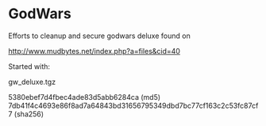GodWars
=======

Efforts to cleanup and secure godwars deluxe found on 

http://www.mudbytes.net/index.php?a=files&cid=40

Started with:

gw_deluxe.tgz

5380ebef7d4fbec4ade83d5abb6284ca (md5)
7db41f4c4693e86f8ad7a64843bd31656795349dbd7bc77cf163c2c53fc87cf7 (sha256)

